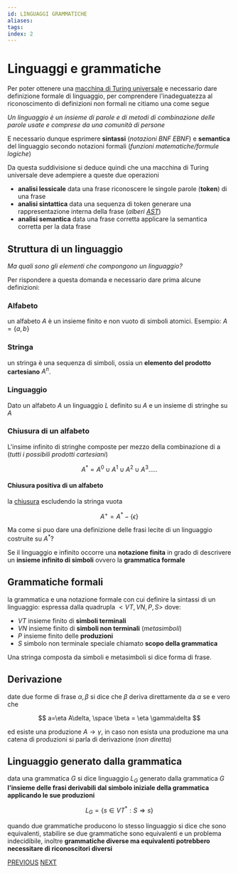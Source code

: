 ```yaml
---
id: LINGUAGGI GRAMMATICHE
aliases:
tags:
index: 2
---
```

# Linguaggi e grammatiche

Per poter ottenere una [macchina di Turing universale](https://it.wikipedia.org/wiki/Macchina_di_Turing_universale) e necessario dare definizione formale di linguaggio, per comprendere l'inadeguatezza al riconoscimento di definizioni non formali ne citiamo una come segue

*Un linguaggio è un insieme di parole e di metodi di combinazione delle parole usate e comprese da una comunità di persone*

E necessario dunque esprimere **sintassi** (*notazioni BNF EBNF*) e **semantica** del linguaggio secondo notazioni formali (*funzioni matematiche/formule logiche*)

Da questa suddivisione si deduce quindi che una macchina di Turing universale deve adempiere a queste due operazioni

- **analisi lessicale** data una frase riconoscere le singole parole (**token**) di una frase
- **analisi sintattica** data una sequenza di token generare una rappresentazione interna della frase (*alberi [AST](linguaggi_modelli_computazionali/interpreti.md#interpretazione%20differita%20(abstract%20syntax%20tree))*)
- **analisi semantica** data una frase corretta applicare la semantica corretta per la data frase

## Struttura di un linguaggio

*Ma quali sono gli elementi che compongono un linguaggio?*

Per rispondere a questa domanda e necessario dare prima alcune definizioni:

### Alfabeto

un alfabeto $A$ è un insieme finito e non vuoto di simboli atomici. Esempio: $A = \{ a, b \}$

### Stringa

un stringa è una sequenza di simboli, ossia un **elemento del prodotto cartesiano** $A^n$.

### Linguaggio

Dato un alfabeto $A$ un linguaggio $L$ definito su $A$ e un insieme di stringhe su $A$

### Chiusura di un alfabeto

L'insime infinito di stringhe composte per mezzo della combinazione di a (*tutti i possibili prodotti cartesiani*)

$$
A^* = A^0 \cup A^1 \cup A^2 \cup A^3 .....
$$

#### Chiusura positiva di un alfabeto

la [chiusura](#CHIUSURA%20DI%20UN%20ALFABETO) escludendo la stringa vuota

$$
A^+=A^* - \{\epsilon \}
$$

Ma come si puo dare una definizione delle frasi lecite di un linguaggio costruite su $A^*$?

Se il linguaggio e infinito occorre una **notazione finita** in grado di descrivere un **insieme infinito di simboli** ovvero la **grammatica formale**

## Grammatiche formali

la grammatica e una notazione formale con cui definire la sintassi di un linguaggio: espressa dalla quadrupla $<VT,VN,P,S>$ dove:

- $VT$ insieme finito di **simboli terminali**
- $VN$ insieme finito di **simboli non terminali** (*metasimboli*)
- $P$ insieme finito delle **produzioni**
- $S$ simbolo non terminale speciale chiamato **scopo della grammatica**

Una stringa composta da simboli e metasimboli si dice forma di frase.

## Derivazione

date due forme di frase $\alpha,\beta$ si dice che $\beta$ deriva direttamente da $\alpha$ se e vero che

$$
a=\eta A\delta, \space \beta = \eta \gamma\delta
$$

ed esiste una produzione $A \rightarrow \gamma$, in caso non esista una produzione ma una catena di produzioni si parla di derivazione (*non diretta*)

## Linguaggio generato dalla grammatica

data una grammatica $G$ si dice linguaggio $L_G$ generato dalla grammatica $G$ **l'insieme delle frasi derivabili dal simbolo iniziale della grammatica applicando le sue produzioni**

$$
L_G = \{ s \in VT^{*}: S\Rightarrow s\}
$$

quando due grammatiche producono lo stesso linguaggio si dice che sono equivalenti, stabilire se due grammatiche sono equivalenti e un problema indecidibile, inoltre **grammatiche diverse ma equivalenti potrebbero necessitare di riconoscitori diversi**

[PREVIOUS](pages/linguaggi_modelli_computazionali/computabilita.md) [NEXT](pages/linguaggi_modelli_computazionali/classificazione_chomsky.md)
